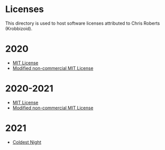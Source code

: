 # Licenses
This directory is used to host software licenses attributed to Chris Roberts
(Krobbizoid).

# 2020
* [MIT License](https://krobbi.github.io/license/mit-2020.txt)
* [Modified non-commercial MIT License](https://krobbi.github.io/license/mnc-mit-2020.txt)

# 2020-2021
* [MIT License](https://krobbi.github.io/license/mit-2020-2021.txt)
* [Modified non-commercial MIT License](https://krobbi.github.io/license/mnc-mit-2020-2021.txt)

# 2021
* [Coldest Night](https://krobbi.github.io/license/2021/coldest-night.txt)
